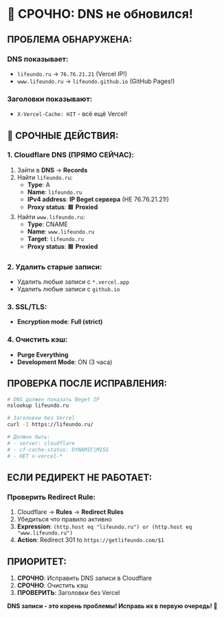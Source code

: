 # 🚨 СРОЧНО: DNS не обновился!

## **ПРОБЛЕМА ОБНАРУЖЕНА:**

### **DNS показывает:**
- `lifeundo.ru` → `76.76.21.21` (Vercel IP!)
- `www.lifeundo.ru` → `lifeundo.github.io` (GitHub Pages!)

### **Заголовки показывают:**
- `X-Vercel-Cache: HIT` - всё ещё Vercel!

## **🚨 СРОЧНЫЕ ДЕЙСТВИЯ:**

### **1. Cloudflare DNS (ПРЯМО СЕЙЧАС):**
1. Зайти в **DNS** → **Records**
2. Найти `lifeundo.ru`:
   - **Type**: A
   - **Name**: `lifeundo.ru`
   - **IPv4 address**: **IP Beget сервера** (НЕ 76.76.21.21!)
   - **Proxy status**: 🟧 **Proxied**
3. Найти `www.lifeundo.ru`:
   - **Type**: CNAME
   - **Name**: `www.lifeundo.ru`
   - **Target**: `lifeundo.ru`
   - **Proxy status**: 🟧 **Proxied**

### **2. Удалить старые записи:**
- Удалить любые записи с `*.vercel.app`
- Удалить любые записи с `github.io`

### **3. SSL/TLS:**
- **Encryption mode**: **Full (strict)**

### **4. Очистить кэш:**
- **Purge Everything**
- **Development Mode**: ON (3 часа)

## **ПРОВЕРКА ПОСЛЕ ИСПРАВЛЕНИЯ:**

```bash
# DNS должен показать Beget IP
nslookup lifeundo.ru

# Заголовки без Vercel
curl -I https://lifeundo.ru/

# Должно быть:
# - server: cloudflare
# - cf-cache-status: DYNAMIC|MISS
# - НЕТ x-vercel-*
```

## **ЕСЛИ РЕДИРЕКТ НЕ РАБОТАЕТ:**

### **Проверить Redirect Rule:**
1. Cloudflare → **Rules** → **Redirect Rules**
2. Убедиться что правило активно
3. **Expression**: `(http.host eq "lifeundo.ru") or (http.host eq "www.lifeundo.ru")`
4. **Action**: Redirect 301 to `https://getlifeundo.com/$1`

## **ПРИОРИТЕТ:**

1. **СРОЧНО**: Исправить DNS записи в Cloudflare
2. **СРОЧНО**: Очистить кэш
3. **ПРОВЕРИТЬ**: Заголовки без Vercel

**DNS записи - это корень проблемы! Исправь их в первую очередь! 🚨**

